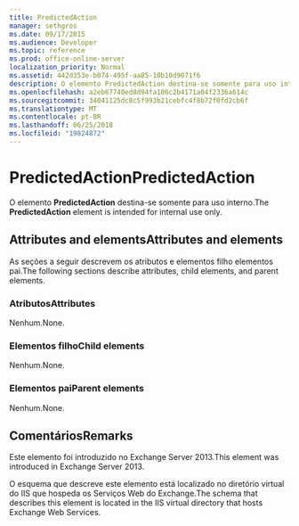 ```yaml
---
title: PredictedAction
manager: sethgros
ms.date: 09/17/2015
ms.audience: Developer
ms.topic: reference
ms.prod: office-online-server
localization_priority: Normal
ms.assetid: 442d353e-b074-495f-aa85-10b10d9071f6
description: O elemento PredictedAction destina-se somente para uso interno.
ms.openlocfilehash: a2eb67740ed8d94fa106c2b4171a04f2336a614c
ms.sourcegitcommit: 34041125dc8c5f993b21cebfc4f8b72f0fd2cb6f
ms.translationtype: MT
ms.contentlocale: pt-BR
ms.lasthandoff: 06/25/2018
ms.locfileid: "19824872"
---
```

# <a name="predictedaction"></a><span data-ttu-id="0118b-103">PredictedAction</span><span class="sxs-lookup"><span data-stu-id="0118b-103">PredictedAction</span></span>

<span data-ttu-id="0118b-104">O elemento **PredictedAction** destina-se somente para uso interno.</span><span class="sxs-lookup"><span data-stu-id="0118b-104">The **PredictedAction** element is intended for internal use only.</span></span> 

## <a name="attributes-and-elements"></a><span data-ttu-id="0118b-105">Attributes and elements</span><span class="sxs-lookup"><span data-stu-id="0118b-105">Attributes and elements</span></span>

<span data-ttu-id="0118b-106">As seções a seguir descrevem os atributos e elementos filho elementos pai.</span><span class="sxs-lookup"><span data-stu-id="0118b-106">The following sections describe attributes, child elements, and parent elements.</span></span>
  
### <a name="attributes"></a><span data-ttu-id="0118b-107">Atributos</span><span class="sxs-lookup"><span data-stu-id="0118b-107">Attributes</span></span>

<span data-ttu-id="0118b-108">Nenhum.</span><span class="sxs-lookup"><span data-stu-id="0118b-108">None.</span></span>
  
### <a name="child-elements"></a><span data-ttu-id="0118b-109">Elementos filho</span><span class="sxs-lookup"><span data-stu-id="0118b-109">Child elements</span></span>

<span data-ttu-id="0118b-110">Nenhum.</span><span class="sxs-lookup"><span data-stu-id="0118b-110">None.</span></span>
  
### <a name="parent-elements"></a><span data-ttu-id="0118b-111">Elementos pai</span><span class="sxs-lookup"><span data-stu-id="0118b-111">Parent elements</span></span>

<span data-ttu-id="0118b-112">Nenhum.</span><span class="sxs-lookup"><span data-stu-id="0118b-112">None.</span></span>
  
## <a name="remarks"></a><span data-ttu-id="0118b-113">Comentários</span><span class="sxs-lookup"><span data-stu-id="0118b-113">Remarks</span></span>

<span data-ttu-id="0118b-114">Este elemento foi introduzido no Exchange Server 2013.</span><span class="sxs-lookup"><span data-stu-id="0118b-114">This element was introduced in Exchange Server 2013.</span></span>
  
<span data-ttu-id="0118b-115">O esquema que descreve este elemento está localizado no diretório virtual do IIS que hospeda os Serviços Web do Exchange.</span><span class="sxs-lookup"><span data-stu-id="0118b-115">The schema that describes this element is located in the IIS virtual directory that hosts Exchange Web Services.</span></span>
  

